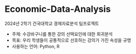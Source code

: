# Economic-Data-Analysis
2024년 2학기 건국대학교 경제자료분석 팀프로젝트

- 주제: 수강바구니를 통한 강의 선택요인에 대한 회귀분석
- 목표: 우리 학생들이 공통적으로 선호하는 강의가 가진 속성을 규명
- 사용하는 언어: Python, R
